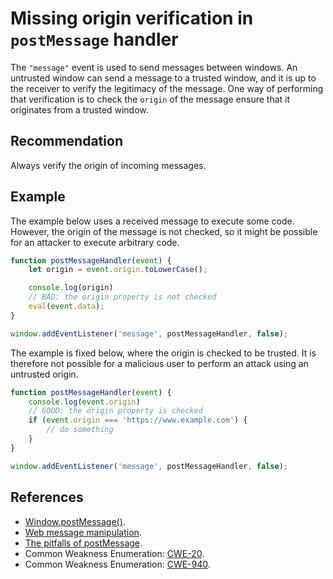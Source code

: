 # Missing origin verification in `postMessage` handler
The `"message"` event is used to send messages between windows. An untrusted window can send a message to a trusted window, and it is up to the receiver to verify the legitimacy of the message. One way of performing that verification is to check the `origin` of the message ensure that it originates from a trusted window.


## Recommendation
Always verify the origin of incoming messages.


## Example
The example below uses a received message to execute some code. However, the origin of the message is not checked, so it might be possible for an attacker to execute arbitrary code.


```javascript
function postMessageHandler(event) {
    let origin = event.origin.toLowerCase();

    console.log(origin)
    // BAD: the origin property is not checked
    eval(event.data);
}

window.addEventListener('message', postMessageHandler, false);

```
The example is fixed below, where the origin is checked to be trusted. It is therefore not possible for a malicious user to perform an attack using an untrusted origin.


```javascript
function postMessageHandler(event) {
    console.log(event.origin)
    // GOOD: the origin property is checked
    if (event.origin === 'https://www.example.com') {
        // do something
    }
}

window.addEventListener('message', postMessageHandler, false);
```

## References
* [Window.postMessage()](https://developer.mozilla.org/en-US/docs/Web/API/Window/postMessage).
* [Web message manipulation](https://portswigger.net/web-security/dom-based/web-message-manipulation).
* [The pitfalls of postMessage](https://labs.detectify.com/2016/12/08/the-pitfalls-of-postmessage/).
* Common Weakness Enumeration: [CWE-20](https://cwe.mitre.org/data/definitions/20.html).
* Common Weakness Enumeration: [CWE-940](https://cwe.mitre.org/data/definitions/940.html).
